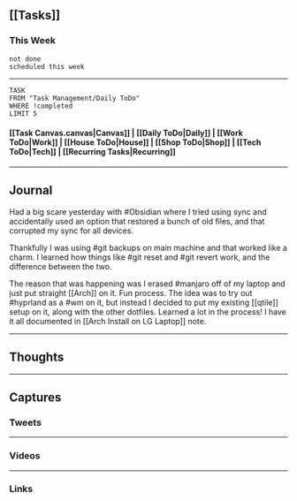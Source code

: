 ## [[Tasks]]

### This Week

```tasks
not done
scheduled this week
```

---
```dataview
TASK
FROM "Task Management/Daily ToDo"
WHERE !completed
LIMIT 5
```


#### [[Task Canvas.canvas|Canvas]] | [[Daily ToDo|Daily]] | [[Work ToDo|Work]] |  [[House ToDo|House]] |  [[Shop ToDo|Shop]] | [[Tech ToDo|Tech]] | [[Recurring Tasks|Recurring]] 
---
## Journal

Had a big scare yesterday with #Obsidian where I tried using sync and accidentally used an option that restored a bunch of old files, and that corrupted my sync for all devices.

Thankfully I was using #git backups on main machine and that worked like a charm. I learned how things like #git reset and #git revert work, and the difference between the two.

The reason that was happening was I erased #manjaro off of my laptop and just put straight [[Arch]] on it.  Fun process. The idea was to try out #hyprland as a #wm on it, but instead I decided to put my existing [[qtile]] setup on it, along with the other dotfiles. Learned a lot in the process! I have it all documented in [[Arch Install on LG Laptop]] note.


---
## Thoughts

---
## Captures

### Tweets

---
### Videos

---
### Links



